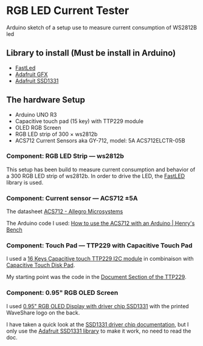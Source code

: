 # RGB LED Current Tester

Arduino sketch of a setup use to measure current consumption of WS2812B led

## Library to install (Must be install in Arduino)

- [FastLed][11]
- [Adafruit GFX][9]
- [Adafruit SSD1331][8]

## The hardware Setup

- Arduino UNO R3
- Capacitive touch pad (15 key) with TTP229 module
- OLED RGB Screen
- RGB LED strip of 300 × ws2812b
- ACS712 Current Sensors aka GY-712, model: 5A ACS712ELCTR-05B

### Component: RGB LED Strip — ws2812b

This setup has been build to measure current consumption and behavior of a 300
RGB LED strip of ws2812b. In order to drive the LED, the [FastLED][10] library
is used.

### Component: Current sensor — ACS712 ±5A

The datasheet [ACS712 - Allegro Microsystems][1]

The Arduino code I used: [How to use the ACS712 with an Arduino | Henry's Bench][2]


### Component: Touch Pad — TTP229 with Capacitive Touch Pad

I used a [16 Keys Capacitive touch TTP229 I2C module][3] in combinaison
with [Capacitive Touch Disk Pad][5].

My starting point was the code in the [Document Section of the TTP229][4].

### Component: 0.95" RGB OLED Screen

I used [0.95" RGB OLED Display with driver chip SSD1331][6] with the printed
WaveShare logo on the back.

I have taken a quick look at the [SSD1331 driver chip documentation][7], but I
only use the [Adafruit SSD1331 library][8] to make it work, no need to read the
doc. 

[1]: http://www.allegromicro.com/~/media/Files/Datasheets/ACS712-Datasheet.ashx
[2]: http://henrysbench.capnfatz.com/henrys-bench/arduino-current-measurements/the-acs712-current-sensor-with-an-arduino/
[3]: http://robotdyn.com/catalog/capacitive/16_keys_capacitive_touch_ttp229_i2c_module/
[4]: http://robotdyn.com/catalog/capacitive/16_keys_capacitive_touch_ttp229_i2c_module/#documentation
[5]: http://robotdyn.com/catalog/capacitive/capacitive_touch_disk_pad/
[6]: http://www.waveshare.com/0.95inch-rgb-oled-b.htm
[7]: http://www.waveshare.com/w/upload/c/c7/SSD1331.pdf
[8]: https://github.com/adafruit/Adafruit-SSD1331-OLED-Driver-Library-for-Arduino
[9]: https://github.com/adafruit/Adafruit-GFX-Library
[10]: http://fastled.io/
[11]: https://github.com/FastLED/FastLED

